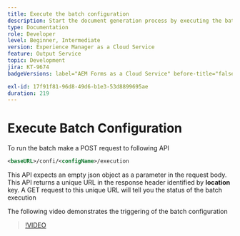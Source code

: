 ```yaml
---
title: Execute the batch configuration
description: Start the document generation process by executing the batch
type: Documentation
role: Developer
level: Beginner, Intermediate
version: Experience Manager as a Cloud Service
feature: Output Service
topic: Development
jira: KT-9674
badgeVersions: label="AEM Forms as a Cloud Service" before-title="false"

exl-id: 17f91f81-96d8-49d6-b1e3-53d8899695ae
duration: 219
---
```

# Execute Batch Configuration

To run the batch make a POST request to following API

``` xml
<baseURL>/confi/<configName>/execution
```

This API expects an empty json object as a parameter in the request body.
This API returns a unique URL in the response header identified by **location** key.
A GET request to this unique URL will tell you the status of the batch execution

The following video demonstrates the triggering of the batch configuration

>[!VIDEO](https://video.tv.adobe.com/v/340242?quality=12&learn=on)
